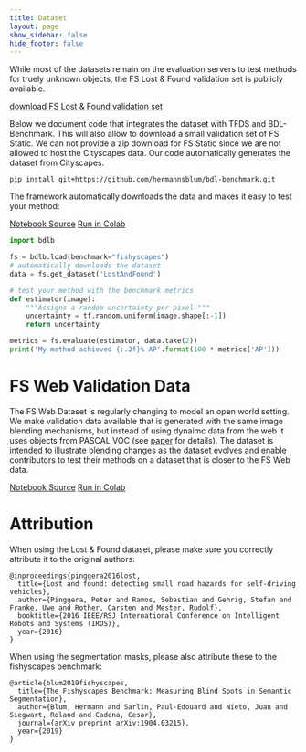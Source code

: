 ```yaml
---
title: Dataset
layout: page
show_sidebar: false
hide_footer: false
---
```

While most of the datasets remain on the evaluation servers to test methods for truely unknown objects, the FS Lost & Found validation set is publicly available.

<a class="button is-primary" target="_blank" href="http://robotics.ethz.ch/~asl-datasets/Fishyscapes/fishyscapes_lostandfound.zip">download FS Lost & Found validation set</a>

Below we document code that integrates the dataset with TFDS and BDL-Benchmark. This will also allow to download a small validation set of FS Static. We can not provide a zip download for FS Static since we are not allowed to host the Cityscapes data. Our code automatically generates the dataset from Cityscapes.

```
pip install git+https://github.com/hermannsblum/bdl-benchmark.git
```

The framework automatically downloads the data and makes it easy to test your method:

<a class="button is-primary" target="_blank" href="https://github.com/hermannsblum/bdl-benchmark/blob/master/notebooks/fishyscapes.ipynb">Notebook Source</a> <a class="button is-warning" target="_blank" href="https://colab.research.google.com/github/hermannsblum/bdl-benchmark/blob/master/notebooks/fishyscapes.ipynb">Run in Colab</a>

```python
import bdlb

fs = bdlb.load(benchmark="fishyscapes")
# automatically downloads the dataset
data = fs.get_dataset('LostAndFound')

# test your method with the benchmark metrics
def estimator(image):
    """Assigns a random uncertainty per pixel."""
    uncertainty = tf.random.uniform(image.shape[:-1])
    return uncertainty

metrics = fs.evaluate(estimator, data.take(2))
print('My method achieved {:.2f}% AP'.format(100 * metrics['AP']))
```

# FS Web Validation Data

The FS Web Dataset is regularly changing to model an open world setting. We make validation data available that is generated with the same image blending mechanisms, but instead of using dynaimc data from the web it uses objects from PASCAL VOC (see [paper](https://arxiv.org/pdf/1904.03215.pdf) for details). The dataset is intended to illustrate blending changes as the dataset evolves and enable contributors to test their methods on a dataset that is closer to the FS Web data.

<a class="button is-primary" target="_blank" href="https://github.com/hermannsblum/bdl-benchmark/blob/master/notebooks/fishyscapes web validation data.ipynb">Notebook Source</a> <a class="button is-warning" target="_blank" href="https://colab.research.google.com/github/hermannsblum/bdl-benchmark/blob/master/notebooks/fishyscapes web validation data.ipynb">Run in Colab</a>

# Attribution

When using the Lost & Found dataset, please make sure you correctly attribute it to the original authors:
```
@inproceedings{pinggera2016lost,
  title={Lost and found: detecting small road hazards for self-driving vehicles},
  author={Pinggera, Peter and Ramos, Sebastian and Gehrig, Stefan and Franke, Uwe and Rother, Carsten and Mester, Rudolf},
  booktitle={2016 IEEE/RSJ International Conference on Intelligent Robots and Systems (IROS)},
  year={2016}
}
```

When using the segmentation masks, please also attribute these to the fishyscapes benchmark:
```
@article{blum2019fishyscapes,
  title={The Fishyscapes Benchmark: Measuring Blind Spots in Semantic Segmentation},
  author={Blum, Hermann and Sarlin, Paul-Edouard and Nieto, Juan and Siegwart, Roland and Cadena, Cesar},
  journal={arXiv preprint arXiv:1904.03215},
  year={2019}
}
```

